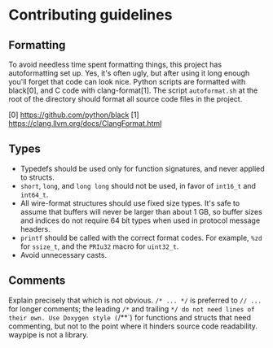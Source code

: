 Contributing guidelines
===============================================================================

## Formatting

To avoid needless time spent formatting things, this project has autoformatting
set up. Yes, it's often ugly, but after using it long enough you'll forget that
code can look nice. Python scripts are formatted with black[0], and C code with
clang-format[1]. The script `autoformat.sh` at the root of the directory should
format all source code files in the project.

[0] https://github.com/python/black
[1] https://clang.llvm.org/docs/ClangFormat.html

## Types

* Typedefs should be used only for function signatures, and never applied to
  structs.
* `short`, `long`, and `long long` should not be used, in favor of `int16_t`
  and `int64_t`.
* All wire-format structures should use fixed size types. It's safe to assume
  that buffers will never be larger than about 1 GB, so buffer sizes and
  indices do not require 64 bit types when used in protocol message headers.
* `printf` should be called with the correct format codes. For example, `%zd`
  for `ssize_t`, and the `PRIu32` macro for `uint32_t`.
* Avoid unnecessary casts.

## Comments

Explain precisely that which is not obvious. `/* ... */` is preferred to
`// ...` for longer comments; the leading `/*` and trailing `*/ do not
need lines of their own. Use Doxygen style (`/**`) for functions and structs
that need commenting, but not to the point where it hinders source code
readability. waypipe is not a library.
